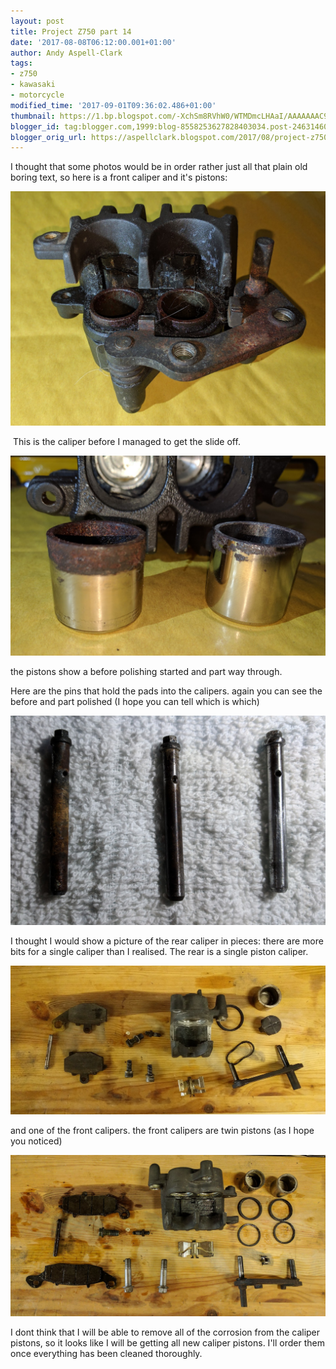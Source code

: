```yaml
---
layout: post
title: Project Z750 part 14
date: '2017-08-08T06:12:00.001+01:00'
author: Andy Aspell-Clark
tags:
- z750
- kawasaki
- motorcycle
modified_time: '2017-09-01T09:36:02.486+01:00'
thumbnail: https://1.bp.blogspot.com/-XchSm8RVhW0/WTMDmcLHAaI/AAAAAAAC9FI/0VGfoc4rCkIHpjorX2N0uZtDO-QyVn4YQCLcB/s72-c/IMG_20170518_165233.jpg
blogger_id: tag:blogger.com,1999:blog-8558253627828403034.post-2463146028698090784
blogger_orig_url: https://aspellclark.blogspot.com/2017/08/project-z750-part-14.html
---
```


I thought that some photos would be in order rather just all that plain old boring text, so here is a front caliper and it's pistons:

![image](../assets/images/IMG_20170518_165233.jpg)

&nbsp;This is the caliper before I managed to get the slide off.

![image](../assets/images/IMG_20170518_165325.jpg)

the pistons show a before polishing started and part way through.

Here are the pins that hold the pads into the calipers. again you can see the before and part polished (I hope you can tell which is which)

![image](../assets/images/IMG_20170527_091344.jpg)

I thought I would show a picture of the rear caliper in pieces: there are more bits for a single caliper than I realised. The rear is a single piston caliper.

![image](../assets/images/IMG_20170603_174512.jpg)

and one of the front calipers. the front calipers are twin pistons (as I hope you noticed)

![image](../assets/images/IMG_20170603_174905.jpg)

I dont think that I will be able to remove all of the corrosion from the caliper pistons, so it looks like I will be getting all new caliper pistons. I'll order them once everything has been cleaned thoroughly.
